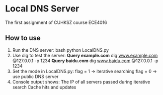 # Local DNS Server
The first assignment of CUHKSZ course ECE4016

## How to use

1. Run the DNS server:
bash
python LocalDNS.py
2. Use dig to test the server:
**Query example.com**
dig www.example.com @127.0.0.1 -p 1234
**Query baidu.com**
dig www.baidu.com @127.0.0.1 -p 1234
3. Set the mode in LocalDNS.py:
flag = 1 → iterative searching
flag = 0 → use public DNS server
4. Console output shows:
The IP of all servers passed during iterative search
Cache hits and updates